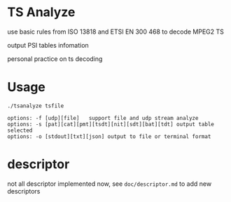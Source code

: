 # TS Analyze

use basic rules from ISO 13818 and ETSI EN 300 468 to decode MPEG2 TS

output PSI tables infomation

personal practice on ts decoding

# Usage
```
./tsanalyze tsfile
```
```
options: -f [udp][file]   support file and udp stream analyze
options: -s [pat][cat][pmt][tsdt][nit][sdt][bat][tdt] output table selected
options: -o [stdout][txt][json] output to file or terminal format
```

# descriptor
not all descriptor implemented now, see ```doc/descriptor.md``` to add new descriptors